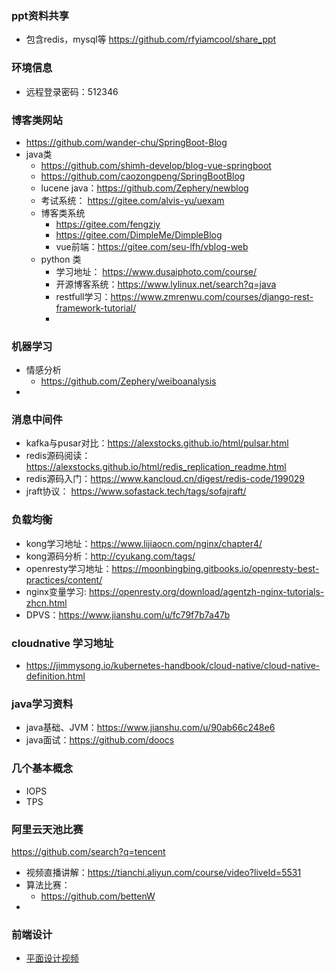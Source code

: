 ### ppt资料共享
- 包含redis，mysql等 https://github.com/rfyiamcool/share_ppt

### 环境信息
- 远程登录密码：512346

###  博客类网站
- https://github.com/wander-chu/SpringBoot-Blog
- java类
  - https://github.com/shimh-develop/blog-vue-springboot
  - https://github.com/caozongpeng/SpringBootBlog
  - lucene java：https://github.com/Zephery/newblog
  - 考试系统： https://gitee.com/alvis-yu/uexam
  - 博客类系统
    - https://gitee.com/fengziy
    - https://gitee.com/DimpleMe/DimpleBlog
    - vue前端：https://gitee.com/seu-lfh/vblog-web
  - python 类
    - 学习地址： https://www.dusaiphoto.com/course/
    - 开源博客系统：https://www.lylinux.net/search?q=java
    - restfull学习：https://www.zmrenwu.com/courses/django-rest-framework-tutorial/
    - 

### 机器学习

- 情感分析
  - https://github.com/Zephery/weiboanalysis
- 

### 消息中间件

- kafka与pusar对比：https://alexstocks.github.io/html/pulsar.html
- redis源码阅读：https://alexstocks.github.io/html/redis_replication_readme.html
- redis源码入门：https://www.kancloud.cn/digest/redis-code/199029
- jraft协议： https://www.sofastack.tech/tags/sofajraft/

### 负载均衡
- kong学习地址：https://www.lijiaocn.com/nginx/chapter4/
- kong源码分析：http://cyukang.com/tags/
- openresty学习地址：https://moonbingbing.gitbooks.io/openresty-best-practices/content/
- nginx变量学习: https://openresty.org/download/agentzh-nginx-tutorials-zhcn.html
- DPVS：https://www.jianshu.com/u/fc79f7b7a47b

### cloudnative 学习地址
- https://jimmysong.io/kubernetes-handbook/cloud-native/cloud-native-definition.html

### java学习资料
- java基础、JVM：https://www.jianshu.com/u/90ab66c248e6
- java面试：https://github.com/doocs

### 几个基本概念
- IOPS
- TPS

### 阿里云天池比赛
https://github.com/search?q=tencent
- 视频直播讲解：https://tianchi.aliyun.com/course/video?liveId=5531
- 算法比赛：
  - https://github.com/bettenW
- 

### 前端设计
- [平面设计视频](https://pan.baidu.com/mbox/homepage?action=cloudmanager&type=filefactory&uk=2014264097&errno=0&errmsg=Auth%20Login%20Sucess&&bduss=&ssnerror=0&traceid=#share/type=session)